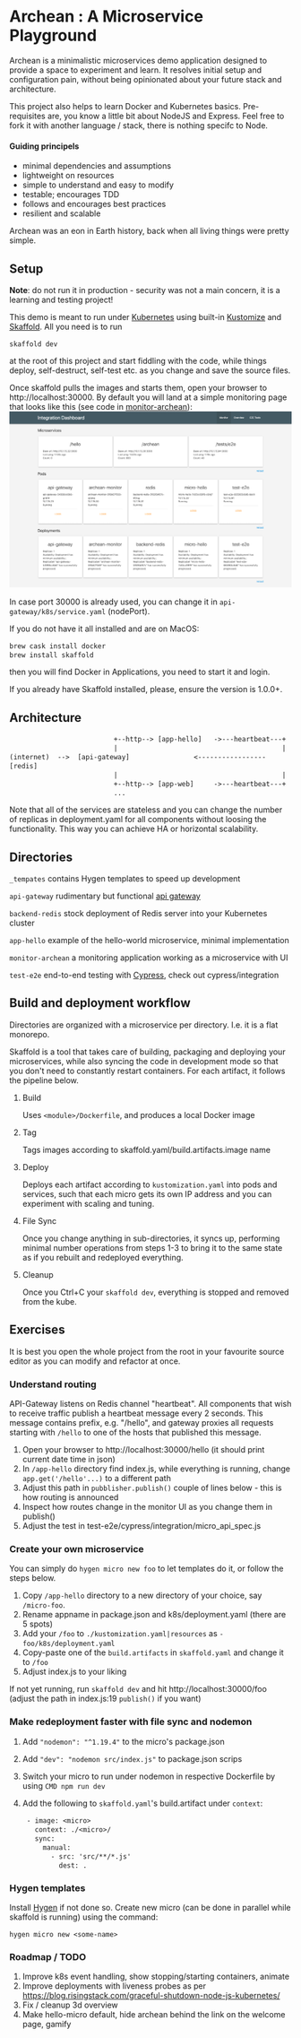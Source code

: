 # Archean : A Microservice Playground

Archean is a minimalistic microservices demo application designed to provide a space to experiment and learn. 
It resolves initial setup and configuration pain, without being opinionated about your future stack and architecture.

This project also helps to learn Docker and Kubernetes basics. Pre-requisites are, you know a little bit about 
NodeJS and Express. Feel free to fork it with another language / stack, there is nothing specifc to Node.

#### Guiding principels

- minimal dependencies and assumptions
- lightweight on resources
- simple to understand and easy to modify
- testable; encourages TDD
- follows and encourages best practices
- resilient and scalable

Archean was an eon in Earth history, back when all living things were pretty simple.   

## Setup

**Note**: do not run it in production - security 
was not a main concern, it is a learning and testing project!

This demo is meant to run under [Kubernetes](https://www.docker.com/blog/kubernetes-is-now-available-in-docker-desktop-stable-channel/) 
using built-in [Kustomize](https://kustomize.io/) and [Skaffold](https://skaffold.dev/docs/quickstart/). All you need is
to run 
```
skaffold dev
```
at the root of this project and start fiddling with the code, while things deploy, self-destruct, self-test etc. as you 
change and save the source files.

Once skaffold pulls the images and starts them, open your browser to http://localhost:30000.
By default you will land at a simple monitoring page that looks like this (see code in [monitor-archean](/monitor-archean/src/public)):
![screenshot](screenshot.png)
 
In case port 30000 is already used, you can change it in `api-gateway/k8s/service.yaml` (nodePort).

If you do not have it all installed and are on MacOS:
```
brew cask install docker
brew install skaffold
```
then you will find Docker in Applications, you need to start it and login. 

If you already have Skaffold installed, please, ensure the version is 1.0.0+.

## Architecture

```
                          +--http--> [app-hello]   ->---heartbeat---+
                          |                                         |
(internet)  -->  [api-gateway]                <----------------- [redis]
                          |                                         |
                          +--http--> [app-web]     ->---heartbeat---+  
                          ...

```

Note that all of the services are stateless and you can change the number of replicas in deployment.yaml for all
components without loosing the functionality. This way you can achieve HA or horizontal scalability. 

## Directories

`_tempates` contains Hygen templates to speed up development

`api-gateway` rudimentary but functional [api gateway](https://microservices.io/patterns/apigateway.html)

`backend-redis` stock deployment of Redis server into your Kubernetes cluster

`app-hello` example of the hello-world microservice, minimal implementation

`monitor-archean` a monitoring application working as a microservice with UI

`test-e2e` end-to-end testing with [Cypress](http://cypress.io), check out cypress/integration
   
## Build and deployment workflow

Directories are organized with a microservice per directory. I.e. it is a flat monorepo.

Skaffold is a tool that takes care of building, packaging and deploying your microservices, while also syncing the code
in development mode so that you don't need to constantly restart containers. For each artifact, it follows the 
pipeline below.

1. Build

   Uses `<module>/Dockerfile`, and produces a local Docker image
2. Tag

   Tags images according to skaffold.yaml/build.artifacts.image name
3. Deploy

   Deploys each artifact according to `kustomization.yaml` into pods and services, such that each micro gets its own IP 
   address and you can experiment with scaling and tuning.
4. File Sync

   Once you change anything in sub-directories, it syncs up, performing minimal number operations from steps 1-3 to bring
   it to the same state as if you rebuilt and redeployed everything. 
5. Cleanup

   Once you Ctrl+C your `skaffold dev`, everything is stopped and removed from the kube.
      
## Exercises

It is best you open the whole project from the root in your favourite source editor as you can modify and refactor at 
once.

### Understand routing

API-Gateway listens on Redis channel "heartbeat". All components that wish to receive traffic publish a
heartbeat message every 2 seconds. This message contains prefix, e.g. "/hello", and gateway proxies all requests starting
with `/hello` to one of the hosts that published this message.

1. Open your browser to http://localhost:30000/hello (it should print current date time in json)
2. In `/app-hello` directory find index.js, while everything is running, change `app.get('/hello'...)` to a different 
path
3. Adjust this path in `pubblisher.publish()` couple of lines below - this is how routing is announced
4. Inspect how routes change in the monitor UI as you change them in publish()
5. Adjust the test in test-e2e/cypress/integration/micro_api_spec.js

### Create your own microservice

You can simply do `hygen micro new foo` to let templates do it, or follow the steps below.

1. Copy `/app-hello` directory to a new directory of your choice, say `/micro-foo`. 
2. Rename appname in package.json and k8s/deployment.yaml (there are 5 spots)
3. Add your `/foo` to `./kustomization.yaml|resources` as `- foo/k8s/deployment.yaml`
4. Copy-paste one of the `build.artifacts` in `skaffold.yaml` and change it to `/foo`
5. Adjust index.js to your liking

If not yet running, run `skaffold dev` and hit http://localhost:30000/foo (adjust the path in index.js:19 `publish()` 
if you want)

### Make redeployment faster with file sync and nodemon

1. Add `"nodemon": "^1.19.4"` to the micro's package.json
2. Add `"dev": "nodemon src/index.js"` to package.json scrips
3. Switch your micro to run under nodemon in respective Dockerfile by using `CMD npm run dev`
4. Add the following to `skaffold.yaml`'s build.artifact under `context`:

   ```
    - image: <micro>
      context: ./<micro>/
      sync:
        manual:
          - src: 'src/**/*.js'
            dest: .
   ```

### Hygen templates

Install [Hygen](https://www.hygen.io/quick-start/) if not done so.
Create new micro (can be done in parallel while skaffold is running) using the command:
```
hygen micro new <some-name> 
```
   
### Roadmap / TODO

1. Improve k8s event handling, show stopping/starting containers, animate
2. Improve deployments with liveness probes as per https://blog.risingstack.com/graceful-shutdown-node-js-kubernetes/
3. Fix / cleanup 3d overview
4. Make hello-micro default, hide archean behind the link on the welcome page, gamify